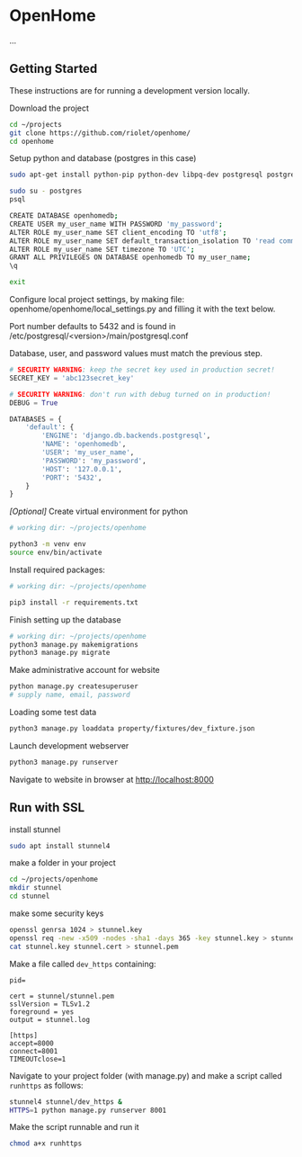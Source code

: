 # OpenHome

...



## Getting Started

These instructions are for running a development version locally.

Download the project
```bash
cd ~/projects
git clone https://github.com/riolet/openhome/
cd openhome
```

Setup python and database (postgres in this case)
```bash
sudo apt-get install python-pip python-dev libpq-dev postgresql postgresql-contrib

sudo su - postgres
psql

CREATE DATABASE openhomedb;
CREATE USER my_user_name WITH PASSWORD 'my_password'; 
ALTER ROLE my_user_name SET client_encoding TO 'utf8';
ALTER ROLE my_user_name SET default_transaction_isolation TO 'read committed';
ALTER ROLE my_user_name SET timezone TO 'UTC';
GRANT ALL PRIVILEGES ON DATABASE openhomedb TO my_user_name;
\q

exit
```

Configure local project settings, by making file: openhome/openhome/local_settings.py and filling it with the text below.

Port number defaults to 5432 and is found in /etc/postgresql/&lt;version&gt;/main/postgresql.conf

Database, user, and password values must match the previous step.
```python
# SECURITY WARNING: keep the secret key used in production secret!
SECRET_KEY = 'abc123secret_key'

# SECURITY WARNING: don't run with debug turned on in production!
DEBUG = True

DATABASES = {
    'default': {
        'ENGINE': 'django.db.backends.postgresql',
        'NAME': 'openhomedb',
        'USER': 'my_user_name',
        'PASSWORD': 'my_password',
        'HOST': '127.0.0.1',
        'PORT': '5432',
    }
}
```


_[Optional]_ Create virtual environment for python
```bash
# working dir: ~/projects/openhome

python3 -m venv env
source env/bin/activate
```

Install required packages:
```bash
# working dir: ~/projects/openhome

pip3 install -r requirements.txt
```

Finish setting up the database
```bash
# working dir: ~/projects/openhome
python3 manage.py makemigrations
python3 manage.py migrate
```

Make administrative account for website
```bash
python manage.py createsuperuser
# supply name, email, password
```

Loading some test data
```bash
python3 manage.py loaddata property/fixtures/dev_fixture.json
```

Launch development webserver
```bash
python3 manage.py runserver 
```

Navigate to website in browser at [http://localhost:8000](http://localhost:8000)

## Run with SSL

install stunnel
```bash
sudo apt install stunnel4
```

make a folder in your project
```bash
cd ~/projects/openhome
mkdir stunnel
cd stunnel
```

make some security keys
```bash
openssl genrsa 1024 > stunnel.key
openssl req -new -x509 -nodes -sha1 -days 365 -key stunnel.key > stunnel.cert
cat stunnel.key stunnel.cert > stunnel.pem
```

Make a file called `dev_https` containing:
```
pid=

cert = stunnel/stunnel.pem
sslVersion = TLSv1.2
foreground = yes
output = stunnel.log

[https]
accept=8000
connect=8001
TIMEOUTclose=1
```

Navigate to your project folder (with manage.py) and make a script called `runhttps` as follows:
```bash
stunnel4 stunnel/dev_https &
HTTPS=1 python manage.py runserver 8001
```

Make the script runnable and run it
```bash
chmod a+x runhttps
```











